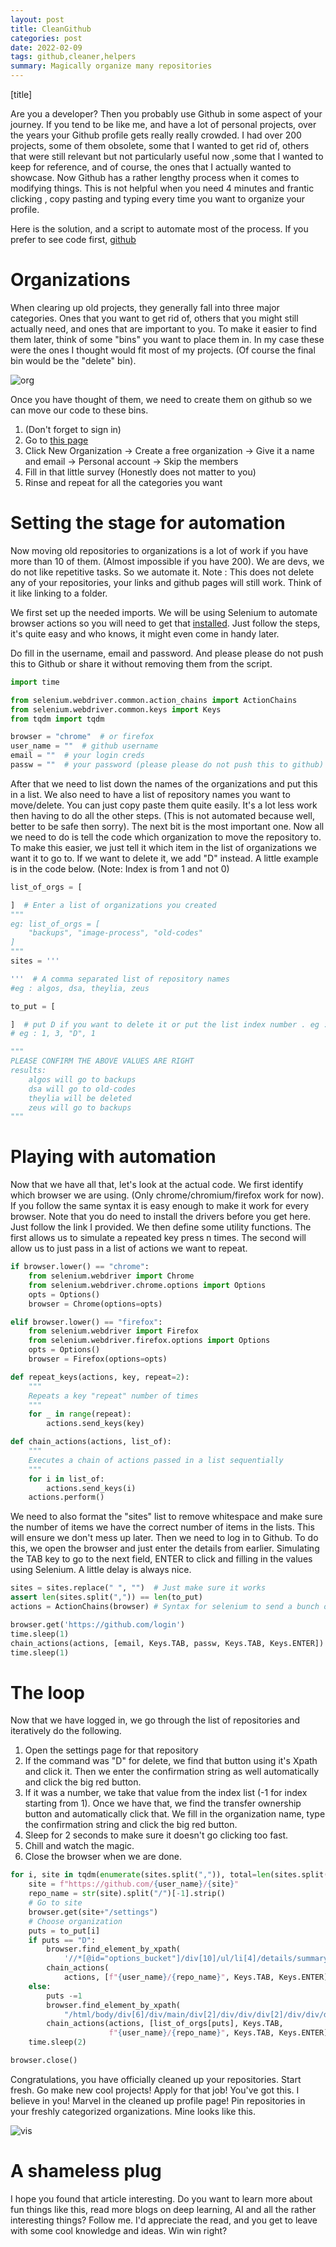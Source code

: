 ```yaml
---
layout: post
title: CleanGithub
categories: post
date: 2022-02-09
tags: github,cleaner,helpers
summary: Magically organize many repositories
---
```


[title]

Are you a developer? Then you probably use Github in some aspect of your journey. If you tend to be like me, and have a lot of personal projects, over the years your Github profile gets really really crowded.
I had over 200 projects, some of them obsolete, some that I wanted to get rid of, others that were still relevant but not particularly useful now ,some that I wanted to keep for reference, and of course, the ones that I actually wanted to showcase.
Now Github has a rather lengthy process when it comes to modifying things. This is not helpful when you need 4 minutes and frantic clicking , copy pasting and typing every time you want to organize your profile.

Here is the solution, and a script to automate most of the process. If you prefer to see code first, [github](https://github.com/SubhadityaMukherjee/github_cleaner)

# Organizations
When clearing up old projects, they generally fall into three major categories. Ones that you want to get rid of, others that you might still actually need, and ones that are important to you. To make it easier to find them later, think of some "bins" you want to place them in. In my case these were the ones I thought would fit most of my projects. (Of course the final bin would be the "delete" bin).

![org](../assets/img/orgs.png)

Once you have thought of them, we need to create them on github so we can move our code to these bins.
1. (Don't forget to sign in)
2. Go to [this page](https://github.com/settings/organizations)
3. Click New Organization -> Create a free organization -> Give it a name and email -> Personal account -> Skip the members 
4. Fill in that little survey (Honestly does not matter to you)
5. Rinse and repeat for all the categories you want

# Setting the stage for automation

Now moving old repositories to organizations is a lot of work if you have more than 10 of them. (Almost impossible if you have 200). We are devs, we do not like repetitive tasks. So we automate it. 
Note : This does not delete any of your repositories, your links and github pages will still work. Think of it like linking to a folder.

We first set up the needed imports. We will be using Selenium to automate browser actions so you will need to get that [installed](https://www.selenium.dev/documentation/webdriver/getting_started/). Just follow the steps, it's quite easy and who knows, it might even come in handy later.

Do fill in the username, email and password. And please please do not push this to Github or share it without removing them from the script.

```python
import time

from selenium.webdriver.common.action_chains import ActionChains
from selenium.webdriver.common.keys import Keys
from tqdm import tqdm

browser = "chrome"  # or firefox
user_name = ""  # github username
email = ""  # your login creds
passw = ""  # your password (please please do not push this to github)
```

After that we need to list down the names of the organizations and put this in a list. We also need to have a list of repository names you want to move/delete. You can just copy paste them quite easily. It's a lot less work then having to do all the other steps. (This is not automated because well, better to be safe then sorry).
The next bit is the most important one. Now all we need to do is tell the code which organization to move the repository to. To make this easier, we just tell it which item in the list of organizations we want it to go to. If we want to delete it, we add "D" instead. A little example is in the code below.
(Note: Index is from 1 and not 0)

```python
list_of_orgs = [

]  # Enter a list of organizations you created
"""
eg: list_of_orgs = [
    "backups", "image-process", "old-codes"
]
"""
sites = ''' 

'''  # A comma separated list of repository names
#eg : algos, dsa, theylia, zeus

to_put = [

]  # put D if you want to delete it or put the list index number . eg : pr-codes, nodejs-helpers
# eg : 1, 3, "D", 1

"""
PLEASE CONFIRM THE ABOVE VALUES ARE RIGHT
results:
    algos will go to backups 
    dsa will go to old-codes
    theylia will be deleted
    zeus will go to backups 
"""
```

# Playing with automation

Now that we have all that, let's look at the actual code.
We first identify which browser we are using. (Only chrome/chromium/firefox work for now). If you follow the same syntax it is easy enough to make it work for every browser. Note that you do need to install the drivers before you get here. Just follow the link I provided.
We then define some utility functions. The first allows us to simulate a repeated key press n times. The second will allow us to just pass in a list of actions we want to repeat.

```python
if browser.lower() == "chrome":
    from selenium.webdriver import Chrome
    from selenium.webdriver.chrome.options import Options
    opts = Options()
    browser = Chrome(options=opts)

elif browser.lower() == "firefox":
    from selenium.webdriver import Firefox
    from selenium.webdriver.firefox.options import Options
    opts = Options()
    browser = Firefox(options=opts)

def repeat_keys(actions, key, repeat=2):
    """
    Repeats a key "repeat" number of times
    """
    for _ in range(repeat):
        actions.send_keys(key)

def chain_actions(actions, list_of):
    """
    Executes a chain of actions passed in a list sequentially
    """
    for i in list_of:
        actions.send_keys(i)
    actions.perform()
```

We need to also format the "sites" list to remove whitespace and make sure the number of items we have the correct number of items in the lists. This will ensure we don't mess up later. 
Then we need to log in to Github. To do this, we open the browser and just enter the details from earlier. Simulating the TAB key to go to the next field, ENTER to click and filling in the values using Selenium. A little delay is always nice.

```py
sites = sites.replace(" ", "")  # Just make sure it works
assert len(sites.split(",")) == len(to_put)
actions = ActionChains(browser) # Syntax for selenium to send a bunch of keypresses

browser.get('https://github.com/login')
time.sleep(1)
chain_actions(actions, [email, Keys.TAB, passw, Keys.TAB, Keys.ENTER])
time.sleep(1)
```

# The loop

Now that we have logged in, we go through the list of repositories and iteratively do the following.
1. Open the settings page for that repository
2. If the command was "D" for delete, we find that button using it's Xpath and click it. Then we enter the confirmation string as well automatically and click the big red button.
3. If it was a number, we take that value from the index list (-1 for index starting from 1). Once we have that, we find the transfer ownership button and automatically click that. We fill in the organization name, type the confirmation string and click the big red button.
4. Sleep for 2 seconds to make sure it doesn't go clicking too fast.
5. Chill and watch the magic.
6. Close the browser when we are done.

```py
for i, site in tqdm(enumerate(sites.split(",")), total=len(sites.split(","))):
    site = f"https://github.com/{user_name}/{site}"
    repo_name = str(site).split("/")[-1].strip()
    # Go to site
    browser.get(site+"/settings")
    # Choose organization
    puts = to_put[i]
    if puts == "D":
        browser.find_element_by_xpath(
            '//*[@id="options_bucket"]/div[10]/ul/li[4]/details/summary').click()
        chain_actions(
            actions, [f"{user_name}/{repo_name}", Keys.TAB, Keys.ENTER])
    else:
        puts -=1
        browser.find_element_by_xpath(
            "/html/body/div[6]/div/main/div[2]/div/div/div[2]/div/div/div/div[10]/ul/li[2]/form/details/summary").click()
        chain_actions(actions, [list_of_orgs[puts], Keys.TAB,
                      f"{user_name}/{repo_name}", Keys.TAB, Keys.ENTER])
    time.sleep(2)

browser.close()
```

Congratulations, you have officially cleaned up your repositories. Start fresh. Go make new cool projects! Apply for that job! You've got this. I believe in you!
Marvel in the cleaned up profile page! Pin repositories in your freshly categorized organizations. Mine looks like this.

![vis](../assets/img/vis_blog.png)

# A shameless plug

I hope you found that article interesting. Do you want to learn more about fun things like this, read more blogs on deep learning, AI and all the rather interesting things? Follow me. I'd appreciate the read, and you get to leave with some cool knowledge and ideas. Win win right?